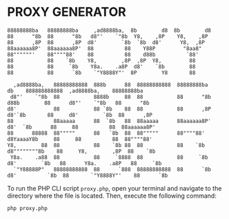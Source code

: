 # PROXY GENERATOR


```ascii                                                                                                                          
88888888ba   88888888ba     ,ad8888ba,  8b        d8  8b        d8                                                        
88      "8b  88      "8b   d8"'    `"8b  Y8,    ,8P    Y8,    ,8P                                                         
88      ,8P  88      ,8P  d8'        `8b  `8b  d8'      Y8,  ,8P                                                          
88aaaaaa8P'  88aaaaaa8P'  88          88    Y88P         "8aa8"                                                           
88""""""'    88""""88'    88          88    d88b          `88'                                                            
88           88    `8b    Y8,        ,8P  ,8P  Y8,         88                                                             
88           88     `8b    Y8a.    .a8P  d8'    `8b        88                                                             
88           88      `8b    `"Y8888Y"'  8P        Y8       88                                                             
                                                                                                                      
  ,ad8888ba,   88888888888  888b      88  88888888888  88888888ba          db    888888888888  ,ad8888ba,    88888888ba   
 d8"'    `"8b  88           8888b     88  88           88      "8b        d88b        88      d8"'    `"8b   88      "8b  
d8'            88           88 `8b    88  88           88      ,8P       d8'`8b       88     d8'        `8b  88      ,8P  
88             88aaaaa      88  `8b   88  88aaaaa      88aaaaaa8P'      d8'  `8b      88     88          88  88aaaaaa8P'  
88      88888  88"""""      88   `8b  88  88"""""      88""""88'       d8YaaaaY8b     88     88          88  88""""88'    
Y8,        88  88           88    `8b 88  88           88    `8b      d8""""""""8b    88     Y8,        ,8P  88    `8b    
 Y8a.    .a88  88           88     `8888  88           88     `8b    d8'        `8b   88      Y8a.    .a8P   88     `8b   
  `"Y88888P"   88888888888  88      `888  88888888888  88      `8b  d8'          `8b  88       `"Y8888Y"'    88      `8b  
```
                                                                                                                          
To run the PHP CLI script `proxy.php`, open your terminal and navigate to the directory where the file is located. Then, execute the following command:

```bash
php proxy.php

